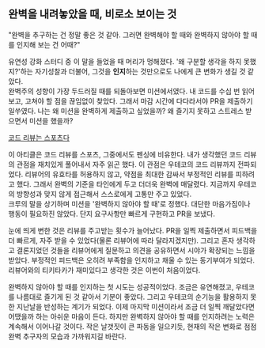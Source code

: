 ## 완벽을 내려놓았을 때, 비로소 보이는 것

"완벽을 추구하는 건 정말 좋은 것 같아. 그러면 완벽해야 할 때와 완벽하지 않아야 할 때를 인지해 보는 건 어때?"

유연성 강화 스터디 중 이 말을 들었을 때 머리가 멍해졌다. '왜 구분할 생각을 하지 못했지?'하는 자기성찰과 더불어, 그것을 **인지**하는 것만으로도 나에게 큰 변화가 생길 것 같았다.<br/>
완벽주의 성향이 가장 두드러질 때를 되돌아보면 미션에서였다. 내 코드를 수십 번 읽어보고, 고쳐야 할 점을 끊임없이 찾았다. 그래서 마감 시간에 다다라서야 PR을 제출하기 일쑤였다.
나는 왜 미션을 완벽하게 제출하고 싶었을까? 왜 즐기지 못하고 스트레스 받으면서 미션을 했을까?

[코드 리뷰는 스포츠다](https://yozm.wishket.com/magazine/detail/1903/)

이 아티클은 코드 리뷰를 스포츠, 그중에서도 펜싱에 비유한다. 내가 생각했던 코드 리뷰의 관점을 재치있게 풀어내서 자주 읽곤 했다.
이 관점은 우테코의 코드 리뷰까지 전파되었다. 리뷰어의 유효타를 허용하지 않고, 약점을 최대한 감싸서 부정적인 리뷰를 피하려고 했다. 그래서 완벽의 기준을 타인에게 두고 더더욱 완벽에 매달렸다. 지금까지 우테코의 방향성과 맞지 않게 접근해서 스스로에게 고통만 주고 있었다.<br/>
크루의 말을 상기하며 미션을 '완벽하지 않아야 할 때'로 정했다. 대단한 마음가짐이나 행동이 필요하진 않았다. 단지 요구사항만 빠르게 구현하고 PR을 보냈다.

눈에 띄게 변한 것은 리뷰를 주고받는 횟수가 늘어났다. PR을 일찍 제출하면서 피드백을 더 빠르게, 자주 받을 수 있었다(물론 리뷰어에 따라 달라지겠지만). 그리고 혼자 생각하고 결론지었던 것들을 리뷰어에게 질문하고 의견을 공유하면서 시야가 확장되는 느낌을 받았다. 부정적인 피드백은 오히려 부족함을 인지하고 채울 수 있는 동기부여가 되었다. 리뷰어와의 티키타카가 재미있다고 생각한 것은 이번이 처음이었다.

완벽하지 않아야 할 때를 인지하는 첫 시도는 성공적이었다. 조금은 유연해졌고, 우테코를 나름대로 즐기게 된 것 같아서 기분이 좋았다. 그리고 우테코의 순기능을 활용하지 못한 지난날을 반성하는 계기가 되었다. 이제 마지막 미션이라서 조금 더 일찍 깨달았다면 어땠을까 하는 아쉬운 마음이 든다. 하지만 완벽하지 않아야 할 때를 인지하려는 노력은 계속해서 이어나갈 것이다. 작은 날갯짓이 큰 파동을 일으키듯, 현재의 작은 변화로 점점 완벽 추구자의 모습과 가까워지길 바란다.

